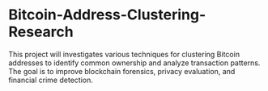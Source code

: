# Bitcoin-Address-Clustering-Research
This project will investigates various techniques for clustering Bitcoin addresses to identify common ownership and analyze transaction patterns. The goal is to improve blockchain forensics, privacy evaluation, and financial crime detection.
